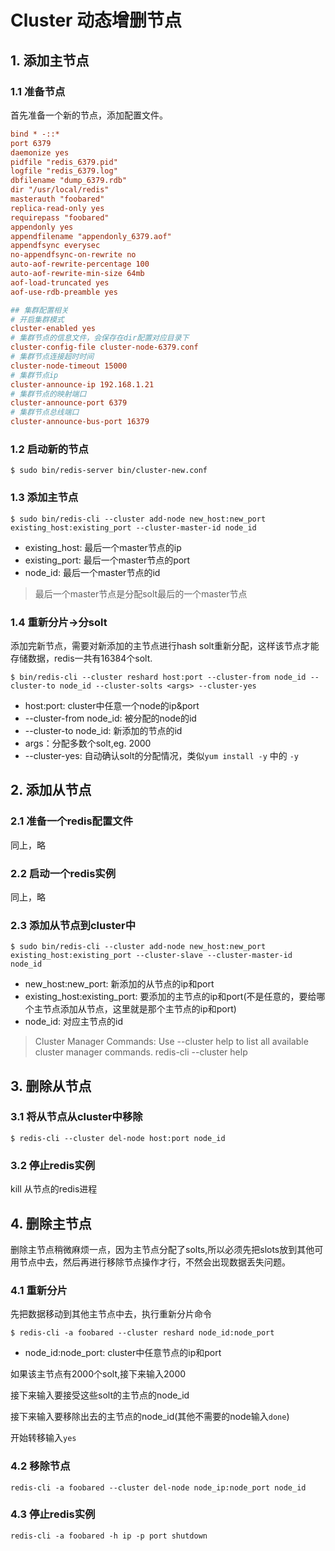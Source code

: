 # Cluster 动态增删节点

## 1. 添加主节点

### 1.1 准备节点

首先准备一个新的节点，添加配置文件。

```ini
bind * -::*
port 6379
daemonize yes
pidfile "redis_6379.pid"
logfile "redis_6379.log"
dbfilename "dump_6379.rdb"
dir "/usr/local/redis"
masterauth "foobared"
replica-read-only yes
requirepass "foobared"
appendonly yes
appendfilename "appendonly_6379.aof"
appendfsync everysec
no-appendfsync-on-rewrite no
auto-aof-rewrite-percentage 100
auto-aof-rewrite-min-size 64mb
aof-load-truncated yes
aof-use-rdb-preamble yes

## 集群配置相关
# 开启集群模式
cluster-enabled yes
# 集群节点的信息文件，会保存在dir配置对应目录下
cluster-config-file cluster-node-6379.conf
# 集群节点连接超时时间
cluster-node-timeout 15000
# 集群节点ip
cluster-announce-ip 192.168.1.21
# 集群节点的映射端口
cluster-announce-port 6379
# 集群节点总线端口
cluster-announce-bus-port 16379


```

### 1.2 启动新的节点

```shell
$ sudo bin/redis-server bin/cluster-new.conf
```

### 1.3 添加主节点

```shell
$ sudo bin/redis-cli --cluster add-node new_host:new_port existing_host:existing_port --cluster-master-id node_id
```
- existing_host: 最后一个master节点的ip
- existing_port: 最后一个master节点的port
- node_id: 最后一个master节点的id


> 最后一个master节点是分配solt最后的一个master节点


### 1.4 重新分片->分solt

添加完新节点，需要对新添加的主节点进行hash solt重新分配，这样该节点才能存储数据，redis一共有16384个solt.

```shell
$ bin/redis-cli --cluster reshard host:port --cluster-from node_id --cluster-to node_id --cluster-solts <args> --cluster-yes
```

* host:port: cluster中任意一个node的ip&port
* --cluster-from node_id: 被分配的node的id
* --cluster-to node_id: 新添加的节点的id
* args：分配多数个solt,eg. 2000
* --cluster-yes: 自动确认solt的分配情况，类似`yum install -y` 中的 `-y`



## 2. 添加从节点

### 2.1 准备一个redis配置文件

同上，略

### 2.2 启动一个redis实例

同上，略

### 2.3 添加从节点到cluster中

```shell
$ sudo bin/redis-cli --cluster add-node new_host:new_port existing_host:existing_port --cluster-slave --cluster-master-id node_id
```
* new_host:new_port: 新添加的从节点的ip和port
* existing_host:existing_port: 要添加的主节点的ip和port(不是任意的，要给哪个主节点添加从节点，这里就是那个主节点的ip和port)
* node_id: 对应主节点的id


> Cluster Manager Commands:
>  Use --cluster help to list all available cluster manager commands.
>  redis-cli --cluster help




## 3. 删除从节点

### 3.1 将从节点从cluster中移除

```shell
$ redis-cli --cluster del-node host:port node_id
```
### 3.2 停止redis实例

kill 从节点的redis进程

## 4. 删除主节点

删除主节点稍微麻烦一点，因为主节点分配了solts,所以必须先把slots放到其他可用节点中去，然后再进行移除节点操作才行，不然会出现数据丢失问题。

### 4.1 重新分片

先把数据移动到其他主节点中去，执行重新分片命令

```shell
$ redis-cli -a foobared --cluster reshard node_id:node_port
```
* node_id:node_port: cluster中任意节点的ip和port

如果该主节点有2000个solt,接下来输入2000

接下来输入要接受这些solt的主节点的node_id

接下来输入要移除出去的主节点的node_id(其他不需要的node输入`done`)

开始转移输入`yes`

### 4.2 移除节点

```shell
redis-cli -a foobared --cluster del-node node_ip:node_port node_id
```
### 4.3 停止redis实例

```shell
redis-cli -a foobared -h ip -p port shutdown
```
































